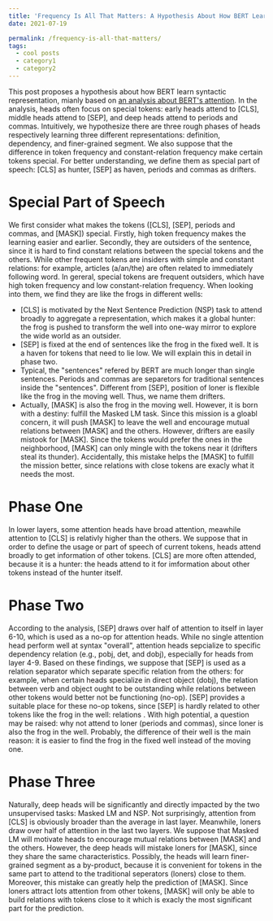 ```yaml
---
title: 'Frequency Is All That Matters: A Hypothesis About How BERT Learn Syntactic Representations'
date: 2021-07-19

permalink: /frequency-is-all-that-matters/
tags:
  - cool posts
  - category1
  - category2
---
```


This post proposes a hypothesis about how BERT learn syntactic representation, mianly based on [an analysis about BERT's attention](https://nlp.stanford.edu/pubs/clark2019what.pdf). In the analysis, heads often focus on special tokens: early heads attend to \[CLS], middle heads attend to \[SEP], and deep heads attend to periods and commas. Intuitively, we hypothesize there are three rough phases of heads respectively learning three different representations: definition, dependency, and finer-grained segment. We also suppose that the difference in token frequency and constant-relation frequency make certain tokens special. For better understanding, we define them as special part of speech: \[CLS] as hunter, \[SEP] as haven, periods and commas as drifters.

Special Part of Speech
======
We first consider what makes the tokens (\[CLS], \[SEP], periods and commas, and \[MASK]) special. Firstly, high token frequency makes the learning easier and earlier. Secondly, they are outsiders of the sentence, since it is hard to find constant relations between the special tokens and the others. While other frequent tokens are insiders with simple and constant relations: for example, articles (a/an/the) are often related to immediately following word. In gereral, special tokens are frequent outsiders, which have high token frequency and low constant-relation frequency. When looking into them, we find they are like the frogs in different wells:

* \[CLS] is motivated by the Next Sentence Prediction (NSP) task to attend broadly to aggregate a representation, which makes it a global hunter: the frog is pushed to transform the well into one-way mirror to explore the wide world as an outsider.
* \[SEP] is fixed at the end of sentences like the frog in the fixed well. It is a haven for tokens that need to lie low. We will explain this in detail in phase two.
* Typical, the "sentences" refered by BERT are much longer than single sentences. Periods and commas are separetors for traditional sentences inside the "sentences". Different from \[SEP], position of loner is flexible like the frog in the moving well. Thus, we name them drifters.
* Actually, \[MASK] is also the frog in the moving well. However, it is born with a destiny: fulfill the Masked LM task. Since this mission is a gloabl concern, it will push \[MASK] to leave the well and encourage mutual relations between \[MASK] and the others. However, drifters are easily mistook for \[MASK]. Since the tokens would prefer the ones in the neighborhood, \[MASK] can only mingle with the tokens near it (drifters steal its thunder). Accidentally, this mistake helps the \[MASK] to fulfill the mission better, since relations with close tokens are exacly what it needs the most.

Phase One
======
In lower layers, some attention heads have broad attention, meawhile attention to \[CLS] is relativly higher than the others. We suppose that in order to define the usage or part of speech of current tokens, heads attend broadly to get information of other tokens. \[CLS] are more often attended, because it is a hunter: the heads attend to it for imformation about other tokens instead of the hunter itself. 

Phase Two
======
According to the analysis, \[SEP] draws over half of attention to itself in layer 6-10, which is used as a no-op for attention heads. While no single attention head perform well at syntax "overall", attention heads sepcialize to specific dependency relation (e.g., pobj, det, and dobj), especially for heads from layer 4-9. Based on these findings, we suppose that \[SEP] is used as a relation separator which separate specific relation from the others: for example, when certain heads specialize in direct object (dobj), the relation between verb and object ought to be outstanding while relations between other tokens would better not be functioning (no-op). \[SEP] provides a suitable place for these no-op tokens, since \[SEP] is hardly related to other tokens like the frog in the well: relations . With high potential, a question may be raised: why not attend to loner (periods and commas), since loner is also the frog in the well. Probably, the difference of their well is the main reason: it is easier to find the frog in the fixed well instead of the moving one. 

Phase Three
======
Naturally, deep heads will be significantly and directly impacted by the two unsupervised tasks: Masked LM and NSP. Not surprisingly, attention from \[CLS] is obviously broader than the average in last layer. Meanwhile, loners draw over half of attentiion in the last two layers. We suppose that Masked LM will motivate heads to encourage mutual relations between \[MASK] and the others. However, the deep heads will mistake loners for \[MASK], since they share the same characteristics. Possibly, the heads will learn finer-grained segment as a by-product, because it is convenient for tokens in the same part to attend to the traditional seperators (loners) close to them. Moreover, this mistake can greatly help the prediction of \[MASK]. Since loners attract lots attention from other tokens, \[MASK] will only be able to build relations with tokens close to it which is exacly the most significant part for the prediction.
